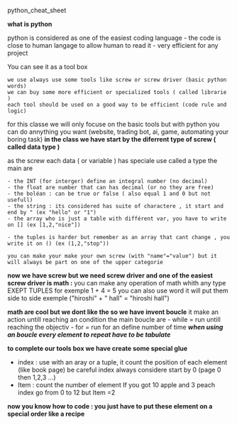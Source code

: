 python_cheat_sheet

**what is python** 

python is considered as one of the easiest coding language 
    - the code is close to human langage to allow human to read it 
    - very efficient for any project 

You can see it as a tool box 

    we use always use some tools like screw or screw driver (basic python words)
    we can buy some more efficient or specialized tools ( called librarie )
    each tool should be used on a good way to be efficient (code rule and logic)

for this classe we will only focuse on the basic tools but with python you can do 
annything you want (website, trading bot, ai, game, automating your boring task)
**in the class we have start by the diferrent type of screw ( called data type )**

as the screw each data ( or variable ) has speciale use called a type
the main are 
   
    - the INT (for interger) define an integral number (no decimal)
    - the float are number that can has decimal (or no they are free)
    - the boléan : can be true or false ( also equal 1 and 0 but not usefull)
    - the string : its considered has suite of charactere , it start and end by " (ex "hello" or "1")
    - the array who is just a table with différent var, you have to write on [] (ex [1,2,"nice"])
    
    - the tuples is harder but remember as an array that cant change , you write it on () (ex (1,2,"stop"))

    you can make your make your own screw (with "name"="value") but it will always be part on one of the upper categorie

**now we have screw but we need screw driver and one of the easiest screw driver is math :**
you can make any operation of math whith any type EXEPT TUPLES 
for exemple 1 + 4 = 5 
you can also use word it will put them side to side  exemple ("hiroshi" + " hall" = "hiroshi hall")

**math are cool but we dont like the so we have invent boucle**
it make an action untill reaching an condition
the main boucle are 
    - while = run untill reaching the objectiv 
    - for = run for an define number of time 
    ***when using an boucle every element to repeat have to be tabulate***

**to complete our tools box we have create some special glue**

- index : use with an aray or a tuple, it count the position of each element (like book page)
be careful index always considere start by 0 (page 0 then 1,2,3 ...)
- Item : count the number of element 
     If you got 10 apple and 3 peach index go from 0 to 12 but Item =2

**now you know how to code : you just have to put these element on a special order like a recipe**